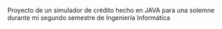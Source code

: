 Proyecto de un simulador de crédito hecho en JAVA para una solemne durante mi segundo semestre de Ingeniería Informática
